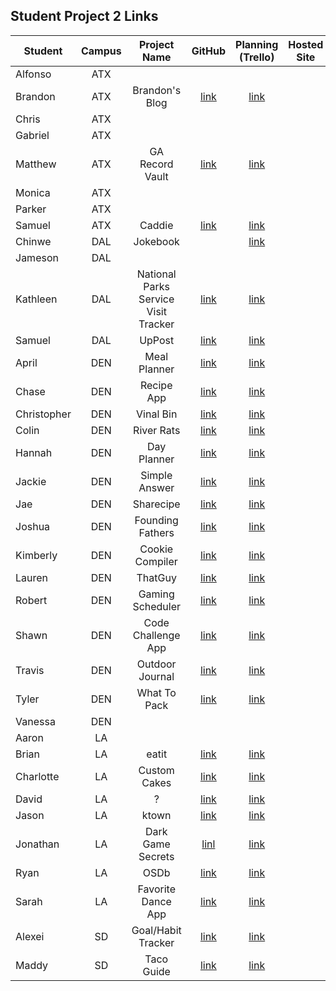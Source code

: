 ## Student Project 2 Links

| Student | Campus | Project Name | GitHub | Planning (Trello) | Hosted Site |
|---|:---:|:---:|:---:|:---:|:---:|
| Alfonso | ATX |  |  |  |  |
| Brandon | ATX | Brandon's Blog | [link](https://github.com/BSacco0674/brandonsBlogUnitTwo) | [link](https://trello.com/b/Vu8fogDq/brandons-blog) |  |
| Chris | ATX |  |  |  |  |
| Gabriel | ATX |  |  |  |  |
| Matthew | ATX | GA Record Vault | [link](https://github.com/MJMoquin/GA-Record-Vault) | [link](https://trello.com/b/9T4xujUM/unit-2-project) |  |
| Monica | ATX |  |  |  |  |
| Parker | ATX |  |  |  |  |
| Samuel | ATX | Caddie | [link](https://github.com/samueltrahan/Caddie.) | [link](https://trello.com/b/DVxH1eaR/caddie) |  |
| Chinwe | DAL | Jokebook |  | [link](https://trello.com/b/ZYaefpRf/jokebookproject2) |  |
| Jameson | DAL |  |  |  |  |
| Kathleen | DAL | National Parks Service Visit Tracker | [link](https://github.com/kstick9210/nps-visits) | [link](https://trello.com/b/J6GvXYVN/project-2-nps-visits-tracker) |  |
| Samuel | DAL | UpPost | [link](https://github.com/salmon117/uppost) | [link](https://trello.com/b/7DLnOCSX/uppost) |  |
| April | DEN | Meal Planner |  [link](https://github.com/aprilkrgonzales/meal-planner) | [link](https://trello.com/b/qS7lSOo4/project-2) |  |
| Chase | DEN | Recipe App | [link](https://github.com/chasewri/per_se) | [link](https://trello.com/b/rq88HumJ/per-se) |  |
| Christopher | DEN | Vinal Bin | [link](https://github.com/Chris-Violante/Vinyl-Bin) | [link](https://trello.com/b/NxDxvpKt/project-2-vinyl-bin) |  |
| Colin | DEN | River Rats | [link](https://github.com/colin96man/River-Rats-app) | [link](https://trello.com/b/KLayUIBi/sei-project-2) |  |
| Hannah | DEN | Day Planner | [link](https://github.com/hannahbrantley/day-planner) | [link](https://trello.com/b/okcua3tL/day-planner-application) |  |
| Jackie | DEN | Simple Answer | [link](https://github.com/JackieZoloo/simple-answer) | [link](https://trello.com/b/3fQ3Yygp/simple-answer) |  |
| Jae | DEN | Sharecipe | [link](https://github.com/jsohnfile/sharecipe-app) | [link](https://trello.com/b/cQZP8oil/sharecipe-app) |  |
| Joshua | DEN | Founding Fathers | [link](https://github.com/jfernnn/FoundingFathers) | [link](https://trello.com/b/6vaVLPbT/project-2) |  |
| Kimberly | DEN | Cookie Compiler | [link](https://github.com/kimberlyalord/cookie-compiler-app) | [link](https://trello.com/b/ioUAzj3u/cookie-compiler-recipe-app) |  |
| Lauren | DEN | ThatGuy | [link](https://github.com/laurenmengert/ThatGuy) | [link](https://trello.com/b/fjAunqWW/thatguy) |  |
| Robert | DEN | Gaming Scheduler | [link](https://github.com/rperillo1/Gaming-Scheduler) | [link](https://trello.com/b/ow339QBY/crud-project) |  |
| Shawn | DEN | Code Challenge App | [link](https://github.com/sgluchacki/code-challenge-app) | [link](https://trello.com/b/uw6JlGMz/project-2) |  |
| Travis | DEN | Outdoor Journal | [link](https://github.com/TCashion/outdoor-journal) | [link](https://trello.com/b/BK0hkWaY/outdoor-journal) |  |
| Tyler | DEN | What To Pack | [link](https://github.com/tawlur/what-to-pack) | [link](https://trello.com/b/WAAnKMFQ/what-to-pack) |  |
| Vanessa | DEN |  |  |  |  |
| Aaron | LA |  |  |  |  |
| Brian | LA | eatit | [link](https://github.com/irritas/eatit) | [link](https://trello.com/b/Lf2bxC0W/eatit) |  |
| Charlotte | LA | Custom Cakes | [link](https://github.com/charlottepak/customcakes) | [link](https://trello.com/b/wOhz243y/welcome-to-trello) |  |
| David | LA | ? | [link](https://github.com/davesheinbein/full-stack-web-app) | [link](https://trello.com/b/Mq3Qp8RD) |  |
| Jason | LA | ktown | [link](https://github.com/jhur91/project2-ktown) | [link](https://trello.com/b/UkllQqVA/project-2-express-app) |  |
| Jonathan | LA | Dark Game Secrets | [linl](https://github.com/Thornathan/Dark-Game-Secrets) | [link](https://trello.com/b/gHvHMfhi/dark-game-secrets-project) |  |
| Ryan | LA | OSDb | [link](https://github.com/NaryxHaxns/OSDb-Project-2) | [link](https://trello.com/b/MG7yqalH/osdb-project-2) |  |
| Sarah | LA | Favorite Dance App | [link](https://github.com/slrosky/favorite-dance-app) | [link](https://trello.com/b/e1IPO4E0/sei-project-2-favorite-dance-app) |  |
| Alexei | SD | Goal/Habit Tracker | [link](https://github.com/audarbe/goalio) | [link](https://trello.com/b/cyVMfQ3m/goalio-goal-habit-tracker) |  |
| Maddy | SD | Taco Guide | [link](https://github.com/madeleinemarie/Taco-Inquirer) | [link](https://trello.com/b/KSeNKXCH/taco-guide) |  |

